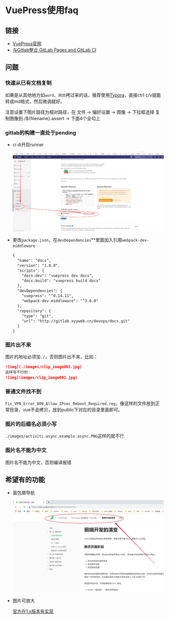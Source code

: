 # VuePress使用faq

## 链接

- [VuePress官网](https://vuepress.vuejs.org/zh/)
- [与Gitlab整合 GitLab Pages and GitLab CI](https://vuepress.vuejs.org/zh/guide/deploy.html#gitlab-pages-and-gitlab-ci)

## 问题

### 快速从已有文档复制
如果是从其他地方如`word`、`网页`拷过来的话，推荐使用[Typora](https://www.typora.io/)，直接ctrl c/v就能转成md格式，然后微调就好。

注意设置下图片路径为相对路径，在 文件 -> 偏好设置 -> 图像 -> 下拉框选择 复制图像到./${filename}.assert -> 下面4个全勾上


### gitlab的构建一直处于pending

- ci di开启runner

  ![1560587411846](./images/1560587411846.png)

- 更改`package.json`，在`devDependencies`**里面加入引用`webpack-dev-middleware`

  ```json{10}
  {
    "name": "docs",
    "version": "1.0.0",
    "scripts": {
      "docs:dev": "vuepress dev docs",
      "docs:build": "vuepress build docs"
    },
    "devDependencies": {
      "vuepress": "^0.14.11",
      "webpack-dev-middleware": "^3.6.0"
    },
    "repository": {
      "type": "git",
      "url": "http://gitlab.xyyweb.cn/devops/docs.git"
    }
  }
  ```

### 图片出不来

图片的地址必须加`./`，否则图片出不来，比如：

```markdown
![img](./images/clip_image002.jpg)
这样写不行的：
![img](images/clip_image002.jpg)
```

### 普通文件找不到

`Fix_VPN_Error_809_Allow_IPsec_Reboot_Required.reg`，像这样的文件放到正常目录，vue不会拷贝，放到public下对应的目录里面即可。

### 图片的后缀名必须小写

`./images/activiti.async.example.async.PNG`这样的就不行

### 图片名不能为中文
图片名不能为中文，否则编译报错

## 希望有的功能

- 面包屑导航

  ![1560587608365](./images/1560587608365.png)

- 图片可放大
  
  [官方在1.x版本有实现](https://v1.vuepress.vuejs.org/zh/plugin/official/plugin-medium-zoom.html)

